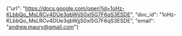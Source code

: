 {"url": "https://docs.google.com/open?id=1oHz-KLbbQo_MsLRCv4DUe3qbWjjS0xI5G7F6qS3ESDE", "doc_id": "1oHz-KLbbQo_MsLRCv4DUe3qbWjjS0xI5G7F6qS3ESDE", "email": "andrew.maury@gmail.com"}